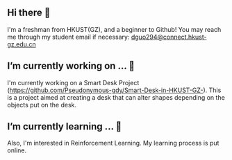 ## Hi there 👋

<!--
**Pseudonymous-gdy/Pseudonymous-gdy** is a ✨ _special_ ✨ repository because its `README.md` (this file) appears on your GitHub profile.

Here are some ideas to get you started:

- 🔭 I’m currently working on ...
- 🌱 I’m currently learning ...
- 👯 I’m looking to collaborate on ...
- 🤔 I’m looking for help with ...
- 💬 Ask me about ...
- 📫 How to reach me: ...
- 😄 Pronouns: ...
- ⚡ Fun fact: ...
-->
I'm a freshman from HKUST(GZ), and a beginner to Github! You may reach me through my student email if necessary:
dguo294@connect.hkust-gz.edu.cn

## I’m currently working on ... 🔭
I'm currently working on a Smart Desk Project (https://github.com/Pseudonymous-gdy/Smart-Desk-in-HKUST-GZ-).
This is a project aimed at creating a desk that can alter shapes depending on the objects put on the desk.

## I’m currently learning ... 🌱
Also, I'm interested in Reinforcement Learning. My learning process is put online.

